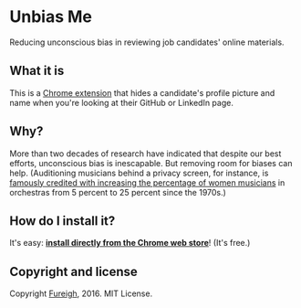 # Unbias Me

Reducing unconscious bias in reviewing job candidates' online materials.

## What it is

This is a [Chrome extension](https://chrome.google.com/webstore/detail/bghhadboobnoikppffdojcebigmcgmam/) that hides a candidate's profile picture and name when you're looking at their GitHub or LinkedIn page.

## Why?

More than two decades of research have indicated that despite our best efforts, unconscious bias is inescapable. But removing room for biases can help. (Auditioning musicians behind a privacy screen, for instance, is [famously credited with increasing the percentage of women musicians](http://gender.stanford.edu/news/2013/leveling-playing-field) in orchestras from 5 percent to 25 percent since the 1970s.)

## How do I install it?

It's easy: **[install directly from the Chrome web store](https://chrome.google.com/webstore/detail/bghhadboobnoikppffdojcebigmcgmam/)**! (It's free.)

## Copyright and license

Copyright [Fureigh](https://www.github.com/fureigh), 2016. MIT License.
